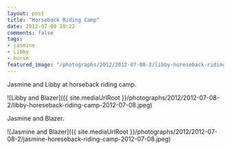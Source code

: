 ```yaml
---
layout: post
title: "Horseback Riding Camp"
date: 2012-07-09 20:22
comments: false
tags: 
- jasmine
- Libby
- horse
featured_image: "/photographs/2012/2012-07-08-2/libby-horeseback-riding-camp-2012-07-08.jpeg"
---
```

Jasmine and Libby at horseback riding camp.

![Libby and Blazer]({{ site.mediaUrlRoot }}/photographs/2012/2012-07-08-2/libby-horeseback-riding-camp-2012-07-08.jpeg)


Jasmine and Blazer.

![Jasmine and Blazer]({{ site.mediaUrlRoot }}/photographs/2012/2012-07-08-2/jasmine-horeseback-riding-camp-2012-07-08.jpeg)
